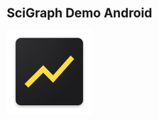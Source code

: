 # SciGraph Demo Android

![App Icon](https://github.com/MaxCiv/SciGraph-Android/blob/master/app/src/main/res/mipmap-xxxhdpi/ic_launcher.png)
